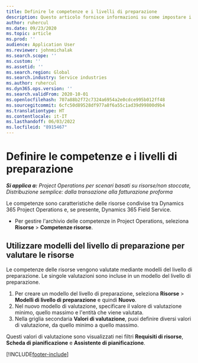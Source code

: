 ```yaml
---
title: Definire le competenze e i livelli di preparazione
description: Questo articolo fornisce informazioni su come impostare i modelli di competenza per valutare le risorse.
author: ruhercul
ms.date: 09/23/2020
ms.topic: article
ms.prod: ''
audience: Application User
ms.reviewer: johnmichalak
ms.search.scope: ''
ms.custom: ''
ms.assetid: ''
ms.search.region: Global
ms.search.industry: Service industries
ms.author: ruhercul
ms.dyn365.ops.version: ''
ms.search.validFrom: 2020-10-01
ms.openlocfilehash: 707a88b2f72c7324a6954a2e0cdce995b012ff48
ms.sourcegitcommit: 6cfc50d89528df977a8f6a55c1ad39d99800d9b4
ms.translationtype: HT
ms.contentlocale: it-IT
ms.lasthandoff: 06/03/2022
ms.locfileid: "8915467"
---
```

# <a name="define-skills-and-proficiencies"></a>Definire le competenze e i livelli di preparazione

_**Si applica a:** Project Operations per scenari basati su risorse/non stoccate, Distribuzione semplice: dalla transazione alla fatturazione proforma_

Le competenze sono caratteristiche delle risorse condivise tra Dynamics 365 Project Operations e, se presente, Dynamics 365 Field Service. 

- Per gestire l'archivio delle competenze in Project Operations, seleziona **Risorse** \> **Competenze risorse**. 

## <a name="use-proficiency-models-to-rate-resources"></a>Utilizzare modelli del livello di preparazione per valutare le risorse

Le competenze delle risorse vengono valutate mediante modelli del livello di preparazione. Le singole valutazioni sono incluse in un modello del livello di preparazione. 

1. Per creare un modello del livello di preparazione, seleziona **Risorse** \> **Modelli di livello di preparazione** e quindi **Nuovo**.
2. Nel nuovo modello di valutazione, specificare il valore di valutazione minimo, quello massimo e l'entità che viene valutata.
3. Nella griglia secondaria **Valori di valutazione**, puoi definire diversi valori di valutazione, da quello minimo a quello massimo.


Questi valori di valutazione sono visualizzati nei filtri **Requisiti di risorse**, **Scheda di pianificazione** e **Assistente di pianificazione**.


[!INCLUDE[footer-include](../includes/footer-banner.md)]